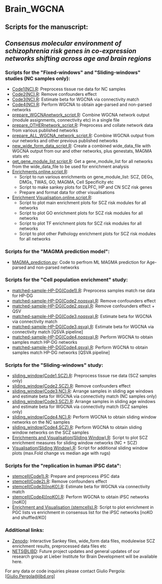 # Brain_WGCNA
## Scripts for the manuscript: 
## *Consensus molecular environment of schizophrenia risk genes in co-expression networks shifting across age and brain regions*

### Scripts for the "Fixed-windows" and "Sliding-windows" studies (NC samples only):
* [Code1(NC).R](revision/preprocess/revision_script1.R): Preprocess tissue rse data for NC samples
* [Code2(NC).R](revision/preprocess/revision_script2.R): Remove confounders effect
* [Code3(NC).R](revision/preprocess/revision_script3.R): Estimate beta for WGCNA via connectivity match
* [Code4(NC).R](revision/preprocess/revision_script4.R): Perform WGCNA to obtain age-parsed and non-parsed networks 
* [prepare_WGCNAnetwork_script.R](combine/prepare_WGCNAnetwork_script.R): Combine WGCNA network output (module assignments, connectivity etc) in a single file
* [prepare_OTHERnetwork_script.R](combine/prepare_OTHERnetwork_script.R): Preprocess and collate network data from various published networks
* [prepare_ALL_WGCNA_network_script.R](combine/prepare_ALL_WGCNA_network_script.R): Combine WGCNA output from our networks and other previous published networks
* [new_wide_form_data_script.R](combine/new_wide_form_data_script.R): Create a combined wide_data_file with WGCNA output from our and other networks, plus genestats, MAGMA stats etc
* [get_gene_module_list script.R](combine/get_gene_module_list%20script.R): Get a gene_module_list for all networks from the wide_data_file to be used for enrichment analysis
* [Enrichments.online.script.R](revision/enrich_and_plot/Enrichments.online.script.R):
  - Script to run various enrichments on gene_module_list: SCZ, DEGs, DMGs, TWAS, GO, MAGMA, Cell Specificity etc
  - Script to make sankey plots for DLPFC, HP and CN SCZ risk genes
  - Prepare and format data for other visualisations
* [Enrichment Visualisation.online.script.R](revision/enrich_and_plot/Enrichment%20Visualisation.online.script.R): 
  - Script to plot main enrichment plots for SCZ risk modules for all networks
  - Script to plot GO enrichment plots for SCZ risk modules for all networks
  - Script to plot TF enrichment plots for SCZ risk modules for all networks
  - Script to plot other Pathology enrichment plots for SCZ risk modules for all networks

### Scripts for the "MAGMA prediction model":
* [MAGMA_prediction.py](MLcode/MAGMA_prediction.py): Code to perfrom ML MAGMA prediction for Age-parsed and non-parsed networks

### Scripts for the "Cell population enrichment" study:
* [matched-sample-HP-DG(Code1).R](cell_population_enrichment/matched-sample-HP-DG(Code1).R): Preprocess samples match rse data for HP-DG
* [matched-sample-HP-DG(Code2,noqsva).R](cell_population_enrichment/matched-sample-HP-DG(Code2%2Cnoqsva).R): Remove confounders effect
* [matched-sample-HP-DG(Code2,qsva).R](cell_population_enrichment/matched-sample-HP-DG(Code2%2Cqsva).R):  Remove confounders effect + QSV
* [matched-sample-HP-DG(Code3,noqsva).R](cell_population_enrichment/matched-sample-HP-DG(Code3%2Cnoqsva).R): Estimate beta for WGCNA via connectivity match 
* [matched-sample-HP-DG(Code3,qsva).R](cell_population_enrichment/matched-sample-HP-DG(Code3%2Cqsva).R): Estimate beta for WGCNA via connectivity match [QSVA pipeline]
* [matched-sample-HP-DG(Code4,noqsva).R](cell_population_enrichment/matched-sample-HP-DG(Code4%2Cnoqsva).R): Perform WGCNA to obtain samples match HP-DG networks
* [matched-sample-HP-DG(Code4,qsva).R](cell_population_enrichment/matched-sample-HP-DG(Code4%2Cqsva).R): Perform WGCNA to obtain samples match HP-DG networks [QSVA pipeline]


### Scripts for the "Sliding-windows" study:
* [sliding_window(Code1,SCZ).R](sliding_windows/sliding_window(Code1%2CSCZ).R): Preprocess tissue rse data (SCZ samples only)
* [sliding_window(Code2,SCZ).R](sliding_windows/sliding_window(Code2%2CSCZ).R): Remove confounders effect
* [sliding_window(Code3,NC).R](sliding_windows/sliding_window(Code3%2CNC).R): Arrange samples in sliding age windows and estimate beta for WGCNA via connectivity match (NC samples only)
* [sliding_window(Code3,SCZ).R](sliding_windows/sliding_window(Code3%2CSCZ).R): Arrange samples in sliding age windows and estimate beta for WGCNA via connectivity match (SCZ samples only)
* [sliding_window(Code4,NC).R](sliding_windows/sliding_window(Code4%2CNC).R): Perform WGCNA to obtain sliding window networks on the NC samples
* [sliding_window(Code4,SCZ).R](sliding_windows/sliding_window(Code4%2CSCZ).R): Perform WGCNA to obtain sliding window networks on the SCZ samples
* [Enrichments and Visualisation(Sliding Window).R](sliding_windows/enrich_and_plot/Enrichments%20and%20Visualisation(Sliding%20Window).R): Script to plot SCZ enrichment measures for sliding window networks (NC + SCZ)
* [Visualisation(Sliding Window).R](sliding_windows/enrich_and_plot/Visualisation(Sliding%20Window).R): Script for additional sliding window plots (max.Fold change vs median age with rugs)


### Scripts for the "replication in human iPSC data":
* [stemcell(Code1).R](stemcells/stemcell(Code1).R): Prepare and preprocess iPSC data
* [stemcell(Code2).R](stemcells/stemcell(Code2).R): Remove confounders effect
* [stemcell(Code3)[noKO].R](stemcells/stemcell(Code3)%5BnoKO%5D.R): Estimate beta for WGCNA via connectivity match
* [stemcell(Code4)[noKO].R](stemcells/stemcell(Code4)%5BnoKO%5D.R): Perform WGCNA to obtain iPSC networks [noKO]
* [Enrichment and Visualisation (stemcells).R](stemcells/enrich_and_plot/Enrichment%20and%20Visualisation%20(stemcells).R): Script to plot enrichment in PGC lists vs enrichment in consensus list for the iPSC networks [noKO and shuffled/KO]



### Additional links:
* [Zenodo](https://doi.org/10.5281/zenodo.5676480): Interactive Sankey files, wide_form data files, modulewise SCZ enrichment results, preprocessed data files etc
* [NETS@LIBD](https://nets.libd.org/age_wgcna/): Future project updates and general updates of our research group at Lieber Institute for Brain Development will be available here.

For any data or code inquiries please contact Giulio Pergola: [Giulio.Pergola@libd.org]
